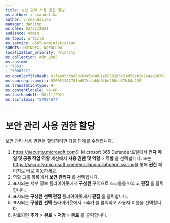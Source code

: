 ```yaml
---
title: 보안 관리 사용 권한 할당
ms.author: v-smandalika
author: v-smandalika
manager: dansimp
ms.date: 02/21/2021
audience: Admin
ms.topic: article
ms.service: o365-administration
ROBOTS: NOINDEX, NOFOLLOW
localization_priority: Priority
ms.collection: Adm_O365
ms.custom:
- "7363"
- "9000722"
ms.openlocfilehash: 91faa95cfad782066b438b1e58782d3c21d59eb2d164ea6076238f6ea98aa1bd
ms.sourcegitcommit: 920051182781bd97ce4d4d6fbd268cb37b84d239
ms.translationtype: HT
ms.contentlocale: ko-KR
ms.lasthandoff: 08/11/2021
ms.locfileid: "57894677"
---
```

# <a name="assign-security-administrator-permissions"></a>보안 관리 사용 권한 할당

보안 관리 사용 권한을 할당하려면 다음 단계를 수행합니다.

1. <https://security.microsoft.com>의 Microsoft 365 Defender포털에서 **전자 메일 및 공동 작업 역할** 세션에서 **사용 권한 및 역할** \> **역할** 을 선택합니다. 또는 <https://security.microsoft.com/emailandcollabpermissions>을 통해 **권한** 페이지로 바로 이동하세요.
2. 역할 그룹 목록에서 **보안 관리자** 를 선택합니다.
3. 표시되는 세부 정보 플라이아웃에서 **구성원** 구역으로 스크롤를 내리고 **편집** 을 클릭합니다.
4. 표시되는 **구성원 선택 편집** 플라이아웃에서 **편집** 을 클릭합니다.
5. 표시되는 **구성원 선택** 플라이아웃에서 **+추가** 를 클릭하고 사용자 이름을 선택합니다.
6. 완료되면 **추가** \> **완료** \> **저장** \> **종료** 를 클릭합니다.

